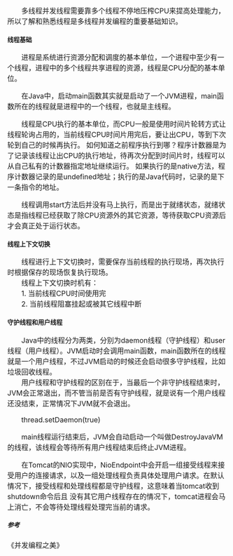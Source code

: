 <font size="3">
&emsp;&emsp;多线程并发线程需要靠多个线程不停地压榨CPU来提高处理能力，所以了解和熟悉线程是多线程并发编程的重要基础知识。<br>
</font>

#### 线程基础
<font size="3">
&emsp;&emsp;进程是系统进行资源分配和调度的基本单位，一个进程中至少有一个线程，进程中的多个线程共享进程的资源，线程是CPU分配的基本单位。<br>

&emsp;&emsp;在Java中，启动main函数其实就是启动了一个JVM进程，main函数所在的线程就是进程中的一个线程，也就是主线程。<br>

&emsp;&emsp;线程是CPU执行的基本单位，而CPU一般是使用时间片轮转方式让线程轮询占用的，当前线程CPU时间片用完后，要让出CPU，等到下次轮到自己的时候再执行。
如何知道之前程序执行到哪？程序计数器是为了记录该线程让出CPU的执行地址，待再次分配到时间片时，线程可以从自己私有的计数器指定地址继续运行。
如果执行的是native方法，程序计数器记录的是undefined地址；执行的是Java代码时，记录的是下一条指令的地址。<br>

&emsp;&emsp;线程调用start方法后并没有马上执行，而是出于就绪状态，就绪状态是指线程已经获取了除CPU资源外的其它资源，等待获取CPU资源后才会真正处于运行状态。
</font>

#### 线程上下文切换
<font size="3">
&emsp;&emsp;线程进行上下文切换时，需要保存当前线程的执行现场，再次执行时根据保存的现场恢复执行现场。<br>
&emsp;&emsp;线程上下文切换时机有：<br>
&emsp;&emsp;1. 当前线程CPU时间使用完<br>
&emsp;&emsp;2. 当前线程阻塞挂起或被其它线程中断<br>
</font>

#### 守护线程和用户线程
<font size="3">
&emsp;&emsp;Java中的线程分为两类，分别为daemon线程（守护线程）和user线程（用户线程）。JVM启动时会调用main函数，main函数所在的线程就是一个用户线程，不过JVM启动的时候还会启动很多守护线程，比如垃圾回收线程。<br>
&emsp;&emsp;用户线程和守护线程的区别在于，当最后一个非守护线程结束时，JVM会正常退出，而不管当前是否有守护线程，就是说有一个用户线程还没结束，正常情况下JVM就不会退出。<br>

&emsp;&emsp;thread.setDaemon(true)<br>

&emsp;&emsp;main线程运行结束后，JVM会自动启动一个叫做DestroyJavaVM的线程，该线程会等待所有用户线程结束后终止JVM进程。<br>

&emsp;&emsp;在Tomcat的NIO实现中，NioEndpoint中会开启一组接受线程来接受用户的连接请求，以及一组处理线程负责具体处理用户请求。在默认情况下，接受线程和处理线程都是守护线程，这意味着当tomcat收到shutdown命令后且
没有其它用户线程存在的情况下，tomcat进程会马上消亡，不会等待处理线程处理完当前的请求。
</font>



##### 参考
<font size="3">
《并发编程之美》
</font>